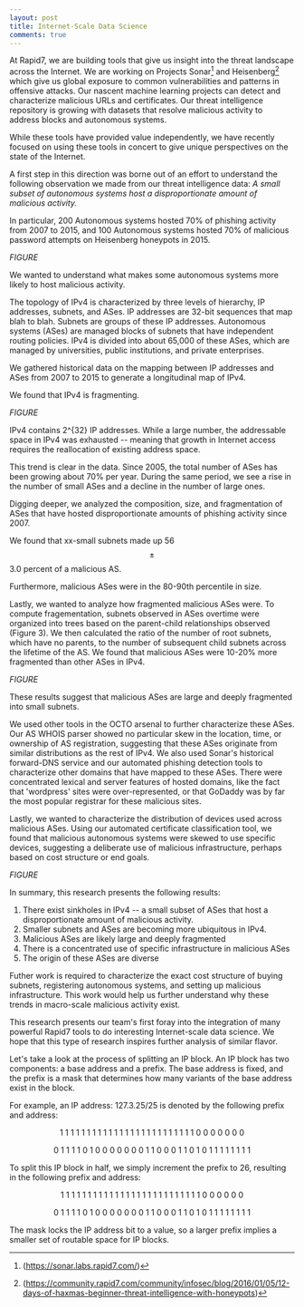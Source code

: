 ```yaml
---
layout: post
title: Internet-Scale Data Science
comments: true
---
```


At Rapid7, we are building tools that give us insight into the threat landscape across the Internet. We are working on Projects Sonar[^1] and Heisenberg[^2] which give us global exposure to common vulnerabilities and patterns in offensive attacks. Our nascent machine learning projects can detect and characterize malicious URLs and certificates. Our threat intelligence repository is growing with datasets that resolve malicious activity to address blocks and autonomous systems.

While these tools have provided value independently, we have recently focused on using these tools in concert to give unique perspectives on the state of the Internet.

A first step in this direction was borne out of an effort to understand the following observation we made from our threat intelligence data: *A small subset of autonomous systems host a disproportionate amount of malicious activity.*

In particular, 200 Autonomous systems hosted 70% of phishing activity from 2007 to 2015, and 100 Autonomous systems hosted 70% of malicious password attempts on Heisenberg honeypots in 2015.

*FIGURE*

We wanted to understand what makes some autonomous systems more likely to host malicious activity.

The topology of IPv4 is characterized by three levels of hierarchy, IP addresses, subnets, and ASes. IP addresses are 32-bit sequences that map blah to blah. Subnets are groups of these IP addresses. Autonomous systems (ASes) are managed blocks of subnets that have independent routing policies. IPv4 is divided into about 65,000 of these ASes, which are managed by universities, public institutions, and private enterprises.

We gathered historical data on the mapping between IP addresses and ASes from 2007 to 2015 to generate a longitudinal map of IPv4.

We found that IPv4 is fragmenting.

*FIGURE*

IPv4 contains 2^{32} IP addresses. While a large number, the addressable space in IPv4 was exhausted -- meaning that growth in Internet access requires the reallocation of existing address space.

This trend is clear in the data. Since 2005, the total number of ASes has been growing about 70% per year. During the same period, we see a rise in the number of small ASes and a decline in the number of large ones.

Digging deeper, we analyzed the composition, size, and fragmentation of ASes that have hosted disproportionate amounts of phishing activity since 2007.

We found that xx-small subnets made up 56 $$\pm$$ 3.0 percent of a malicious AS.

Furthermore, malicious ASes were in the 80-90th percentile in size.

Lastly, we wanted to analyze how fragmented malicious ASes were. To compute fragementation, subnets observed in ASes overtime were organized into trees based on the parent-child relationships observed (Figure 3). We then calculated the ratio of the number of root subnets, which have no parents, to the number of subsequent child subnets across the lifetime of the AS. We found that malicious ASes were 10-20% more fragmented than other ASes in IPv4.

*FIGURE*

These results suggest that malicious ASes are large and deeply fragmented into small subnets.

We used other tools in the OCTO arsenal to further characterize these ASes. Our AS WHOIS parser showed no particular skew in the location, time, or ownership of AS registration, suggesting that these ASes originate from similar distributions as the rest of IPv4.  We also used Sonar's historical forward-DNS service and our automated phishing detection tools to characterize other domains that have mapped to these ASes. There were concentrated lexical and server features of hosted domains, like the fact that 'wordpress' sites were over-represented, or that GoDaddy was by far the most popular registrar for these malicious sites.

Lastly, we wanted to characterize the distribution of devices used across malicious ASes. Using our automated certificate classification tool, we found that malicious autonomous systems were skewed to use specific devices, suggesting a deliberate use of malicious infrastructure, perhaps based on cost structure or end goals.

*FIGURE*

In summary, this research presents the following results:
  1) There exist sinkholes in IPv4 -- a small subset of ASes that host a disproportionate amount of malicious activity.
  2) Smaller subnets and ASes are becoming more ubiquitous in IPv4.
  3) Malicious ASes are likely large and deeply fragmented
  4) There is a concentrated use of specific infrastructure in malicious ASes
  5) The origin of these ASes are diverse

Futher work is required to characterize the exact cost structure of buying subnets, registering autonomous systems, and setting up malicious infrastructure. This work would help us further understand why these trends in macro-scale malicious activity exist.

This research presents our team's first foray into the integration of many powerful Rapid7 tools to do interesting Internet-scale data science. We hope that this type of research inspires further analysis of similar flavor.

Let's take a look at the process of splitting an IP block. An IP block has two components: a base address and a prefix. The base address is fixed, and the prefix is a mask that determines how many variants of the base address exist in the block.

For example, an IP address: 127.3.25/25 is denoted by the following prefix and address:

$$ \text { 1 1 1 1 1 1 1 1 }  \text { 1 1 1 1 1 1 1 1 } \text { 1 1 1 1 1 1 1 1 } \text { 1 0 0 0 0 0 0 0 } $$

$$ \text {  0 1 1 1 1 0 1 0  }  \text { 0 0 0 0 0 0 1 1 } \text { 0 0 0 1 1 0 1 0 } \text { 1 1 1 1 1 1 1 1 } $$

To split this IP block in half, we simply increment the prefix to 26, resulting in the following prefix and address:

$$ \text { 1 1 1 1 1 1 1 1 }  \text { 1 1 1 1 1 1 1 1 } \text { 1 1 1 1 1 1 1 1 } \text { 1 1 0 0 0 0 0 0 } $$

$$ \text {  0 1 1 1 1 0 1 0  }  \text { 0 0 0 0 0 0 1 1 } \text { 0 0 0 1 1 0 1 0 } \text { 1 1 1 1 1 1 1 1 } $$

The mask locks the IP address bit to a value, so a larger prefix implies a smaller set of routable space for IP blocks.







[^1]: (https://sonar.labs.rapid7.com/)
[^2]:(https://community.rapid7.com/community/infosec/blog/2016/01/05/12-days-of-haxmas-beginner-threat-intelligence-with-honeypots)
[^3]: [History of the Internet]
[^4]: [Cleanmx archive] (http://cleanmx.org)
